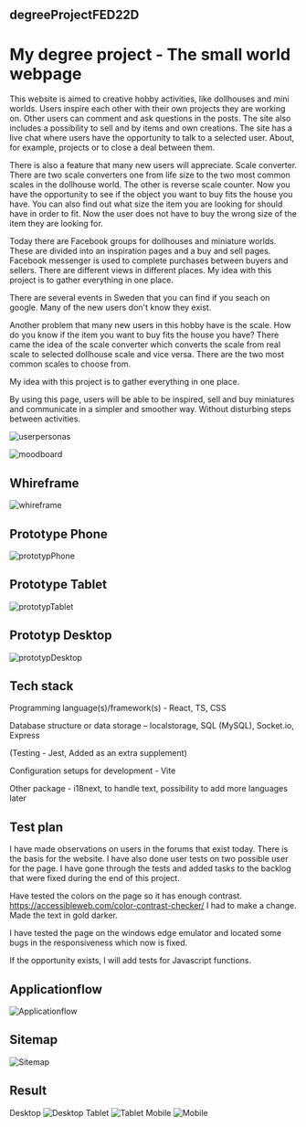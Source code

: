 ## degreeProjectFED22D
# My degree project - The small world webpage

This website is aimed to creative hobby activities, like dollhouses and mini worlds. Users inspire each other with their own projects they are working on. Other users can comment and ask questions in the posts. The site also includes a possibility to sell and by items and own creations. The site has a live chat where users have the opportunity to talk to a selected user. About, for example, projects or to close a deal between them.  

There is also a feature that many new users will appreciate. Scale converter. There are two scale converters one from life size to the two most common scales in the dollhouse world. The other is reverse scale counter. Now you have the opportunity to see if the object you want to buy fits the house you have. You can also find out what size the item you are looking for should have in order to fit. Now the user does not have to buy the wrong size of the item they are looking for. 

Today there are Facebook groups for dollhouses and miniature worlds. These are divided into an inspiration pages and a buy and sell pages. Facebook messenger is used to complete purchases between buyers and sellers. There are different views in different places. My idea with this project is to gather everything in one place. 

There are several events in Sweden that you can find if you seach on google. Many of the new users don't know they exist.  

Another problem that many new users in this hobby have is the scale. How do you know if the item you want to buy fits the house you have? There came the idea of the scale converter which converts the scale from real scale to selected dollhouse scale and vice versa. There are the two most common scales to choose from. 

My idea with this project is to gather everything in one place. 

By using this page, users will be able to be inspired, sell and buy miniatures and communicate in a simpler and smoother way. Without disturbing steps between activities. 

![userpersonas](./frontend/src/assets/userpersonas.jpg)

![moodboard](./frontend/src/assets/moodboard.jpg)

## Whireframe
![whireframe](./frontend/src/assets/whireframe.jpg)

## Prototype Phone
![prototypPhone](./frontend/src/assets/prototypphone.jpg)

## Prototype Tablet
![prototypTablet](./frontend/src/assets/prototyptablet.jpg)

## Prototyp Desktop
![prototypDesktop](./frontend/src/assets/prototypdesktop.jpg)


## Tech stack 

Programming language(s)/framework(s) - React, TS, CSS 

Database structure or data storage – localstorage, SQL (MySQL), Socket.io, Express 

(Testing - Jest, Added as an extra supplement) 

Configuration setups for development - Vite 

Other package - i18next, to handle text, possibility to add more languages ​​later

## Test plan 
I have made observations on users in the forums that exist today. There is the basis for the website. I have also done user tests on two possible user for the page. I have gone through the tests and added tasks to the backlog that were fixed during the end of this project.  

Have tested the colors on the page so it has enough contrast. https://accessibleweb.com/color-contrast-checker/ I had to make a change. Made the text in gold darker.  

I have tested the page on the windows edge emulator and located some bugs in the responsiveness which now is fixed.

If the opportunity exists, I will add tests for Javascript functions.


## Applicationflow
![Applicationflow](./frontend/src/assets/applicationflow.jpg)
## Sitemap
![Sitemap](./frontend/src/assets/sitemap.jpg)

## Result 
Desktop
![Desktop](./frontend/src/assets/Desktop.jpg)
Tablet
![Tablet](./frontend/src/assets/Tablet.jpg)
Mobile
![Mobile](./frontend/src/assets/Mobile.jpg)

